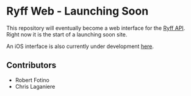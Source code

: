 # Ryff Web - Launching Soon

This repository will eventually become a web interface for the [Ryff API](https://github.com/RyffProject/ryff-api). Right now it is the start of a launching soon site.

An iOS interface is also currently under development [here](https://github.com/RyffProject/ryff-ios).

## Contributors

* Robert Fotino
* Chris Laganiere
